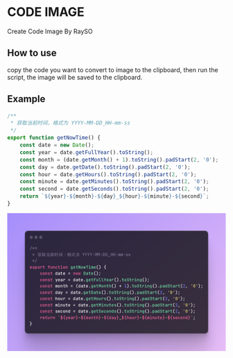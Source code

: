 # CODE IMAGE

Create Code Image By RaySO

## How to use

copy the code you want to convert to image to the clipboard, then run the script, the image will be saved to the clipboard.

## Example

```javascript
/**
 * 获取当前时间，格式为 YYYY-MM-DD_HH-mm-ss
 */
export function getNowTime() {
    const date = new Date();
    const year = date.getFullYear().toString();
    const month = (date.getMonth() + 1).toString().padStart(2, '0');
    const day = date.getDate().toString().padStart(2, '0');
    const hour = date.getHours().toString().padStart(2, '0');
    const minute = date.getMinutes().toString().padStart(2, '0');
    const second = date.getSeconds().toString().padStart(2, '0');
    return `${year}-${month}-${day}_${hour}-${minute}-${second}`;
}
```

![Alt text](assets/rayso_2024-01-18_01-58-42.png)
